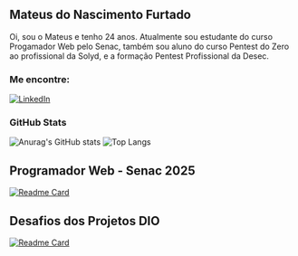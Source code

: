 ## Mateus do Nascimento Furtado
Oi, sou o Mateus e tenho 24 anos. Atualmente sou estudante do curso Progamador Web pelo Senac, também sou aluno do curso Pentest do Zero ao profissional da Solyd, e a formação Pentest Profissional da Desec.
### Me encontre:
[![LinkedIn](https://img.shields.io/badge/LinkedIn-000?style=for-the-badge&logo=linkedin&logoColor=0E76A8)](https://www.linkedin.com/in/mateus-nascimento-4a4950200/)

### GitHub Stats
![Anurag's GitHub stats](https://github-readme-stats.vercel.app/api?username=mateusfurtado&show_icons=true&theme=radical&hide_title=true)
![Top Langs](https://github-readme-stats.vercel.app/api/top-langs/?username=mateusfurtado&layout=compact&theme=radical)

## Programador Web - Senac 2025

[![Readme Card](https://github-readme-stats.vercel.app/api/pin/?username=mateusfurtado&repo=repo:mateusfurtado/senac-2025&theme=radical)](https://github.com/mateusfurtado/senac-2025)

## Desafios dos Projetos DIO

[![Readme Card](https://github-readme-stats.vercel.app/api/pin/?username=mateusfurtado&repo=dio-lab-open-source&theme=radical)](https://github.com/mateusfurtado/dio-lab-open-source)
